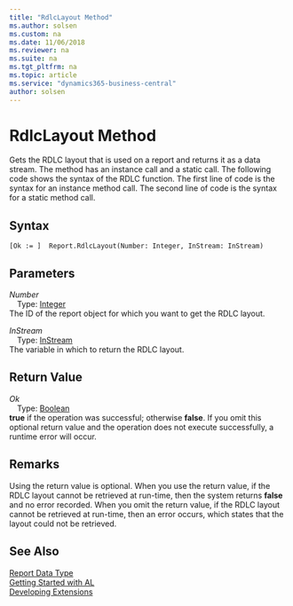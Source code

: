 ```yaml
---
title: "RdlcLayout Method"
ms.author: solsen
ms.custom: na
ms.date: 11/06/2018
ms.reviewer: na
ms.suite: na
ms.tgt_pltfrm: na
ms.topic: article
ms.service: "dynamics365-business-central"
author: solsen
---
```

[//]: # (START>DO_NOT_EDIT)
[//]: # (IMPORTANT:Do not edit any of the content between here and the END>DO_NOT_EDIT.)
[//]: # (Any modifications should be made in the .xml files in the ModernDev repo.)
# RdlcLayout Method
Gets the RDLC layout that is used on a report and returns it as a data stream. The method has an instance call and a static call. The following code shows the syntax of the RDLC function. The first line of code is the syntax for an instance method call. The second line of code is the syntax for a static method call.

## Syntax
```
[Ok := ]  Report.RdlcLayout(Number: Integer, InStream: InStream)
```
## Parameters
*Number*  
&emsp;Type: [Integer](../integer/integer-data-type.md)  
The ID of the report object for which you want to get the RDLC layout.
        
*InStream*  
&emsp;Type: [InStream](../instream/instream-data-type.md)  
The variable in which to return the RDLC layout.  


## Return Value
*Ok*  
&emsp;Type: [Boolean](../boolean/boolean-data-type.md)  
**true** if the operation was successful; otherwise **false**.  If you omit this optional return value and the operation does not execute successfully, a runtime error will occur.    


[//]: # (IMPORTANT: END>DO_NOT_EDIT)

  
## Remarks  
 Using the return value is optional. When you use the return value, if the RDLC layout cannot be retrieved at run-time, then the system returns **false** and no error recorded. When you omit the return value, if the RDLC layout cannot be retrieved at run-time, then an error occurs, which states that the layout could not be retrieved. 

## See Also
[Report Data Type](report-data-type.md)  
[Getting Started with AL](../../devenv-get-started.md)  
[Developing Extensions](../../devenv-dev-overview.md)
